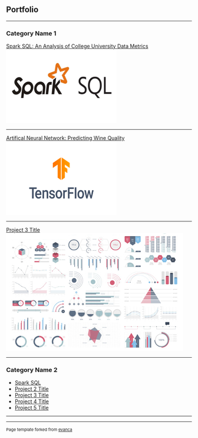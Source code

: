 ## Portfolio

---

### Category Name 1 

[Spark SQL: An Analysis of College University Data Metrics](/work-portfolio/sample_page)
<img src="images/2-3.jpg" alt="Logo" width="300" height="200"/>

---
[Artifical Neural Network: Predicting Wine Quality](/work-portfolio/AI-project.md)
<img src="images/tensor_flow.png" alt="Logo" width="300" height="200"/>

---
[Project 3 Title](http://example.com/)
<img src="images/dummy_thumbnail.jpg?raw=true"/>

---

### Category Name 2

- [Spark SQL ](http://https://toddschaffer1.github.io/work-portfolio/spark-example/)
- [Project 2 Title](http://example.com/)
- [Project 3 Title](http://example.com/)
- [Project 4 Title](http://example.com/)
- [Project 5 Title](http://example.com/)

---




---
<p style="font-size:11px">Page template forked from <a href="https://github.com/evanca/quick-portfolio">evanca</a></p>
<!-- Remove above link if you don't want to attibute -->
